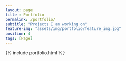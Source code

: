 ```yaml
--- 
layout: page
title : Portfolio 
permalink: /portfolio/
subtitle: "Projects I am working on" 
feature-img: "assets/img/portfolio/feature_img.jpg"
position: 4
tags: [Page]
---
```


{% include portfolio.html %}
